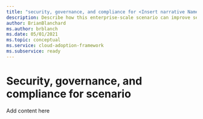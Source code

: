 ```yaml
---
title: "security, governance, and compliance for <Insert narrative Name>"
description: Describe how this enterprise-scale scenario can improve security, governance, and compliance of the Retail industry
author: BrianBlanchard
ms.author: brblanch
ms.date: 05/01/2021
ms.topic: conceptual
ms.service: cloud-adoption-framework
ms.subservice: ready
---
```


# Security, governance, and compliance for <Insert narrative Name> scenario

Add content here